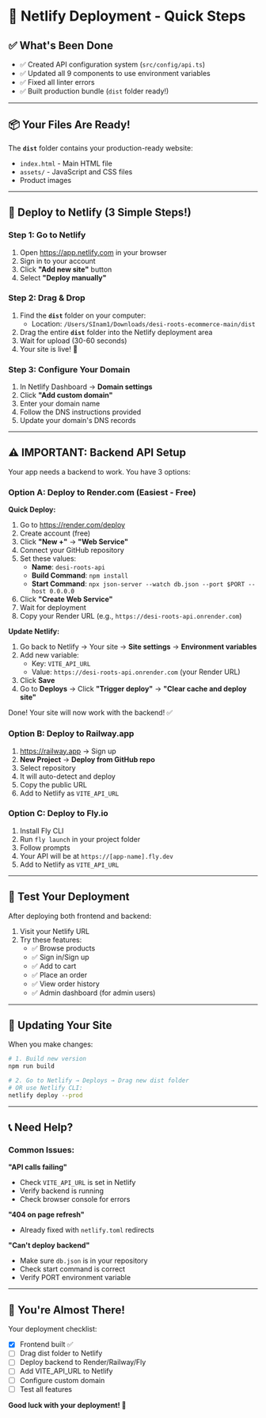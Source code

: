 # 🚀 Netlify Deployment - Quick Steps

## ✅ What's Been Done

- ✅ Created API configuration system (`src/config/api.ts`)
- ✅ Updated all 9 components to use environment variables
- ✅ Fixed all linter errors
- ✅ Built production bundle (`dist` folder ready!)

---

## 📦 Your Files Are Ready!

The **`dist`** folder contains your production-ready website:
- `index.html` - Main HTML file
- `assets/` - JavaScript and CSS files
- Product images

---

## 🎯 Deploy to Netlify (3 Simple Steps!)

### Step 1: Go to Netlify
1. Open https://app.netlify.com in your browser
2. Sign in to your account
3. Click **"Add new site"** button
4. Select **"Deploy manually"**

### Step 2: Drag & Drop
1. Find the **`dist`** folder on your computer:
   - Location: `/Users/SInam1/Downloads/desi-roots-ecommerce-main/dist`
2. Drag the entire **`dist`** folder into the Netlify deployment area
3. Wait for upload (30-60 seconds)
4. Your site is live! 🎉

### Step 3: Configure Your Domain
1. In Netlify Dashboard → **Domain settings**
2. Click **"Add custom domain"**
3. Enter your domain name
4. Follow the DNS instructions provided
5. Update your domain's DNS records

---

## ⚠️ IMPORTANT: Backend API Setup

Your app needs a backend to work. You have 3 options:

### Option A: Deploy to Render.com (Easiest - Free)

**Quick Deploy:**

1. Go to https://render.com/deploy
2. Create account (free)
3. Click **"New +"** → **"Web Service"**
4. Connect your GitHub repository
5. Set these values:
   - **Name**: `desi-roots-api`
   - **Build Command**: `npm install`
   - **Start Command**: `npx json-server --watch db.json --port $PORT --host 0.0.0.0`
6. Click **"Create Web Service"**
7. Wait for deployment
8. Copy your Render URL (e.g., `https://desi-roots-api.onrender.com`)

**Update Netlify:**
1. Go back to Netlify → Your site → **Site settings** → **Environment variables**
2. Add new variable:
   - Key: `VITE_API_URL`
   - Value: `https://desi-roots-api.onrender.com` (your Render URL)
3. Click **Save**
4. Go to **Deploys** → Click **"Trigger deploy"** → **"Clear cache and deploy site"**

Done! Your site will now work with the backend! ✅

### Option B: Deploy to Railway.app

1. https://railway.app → Sign up
2. **New Project** → **Deploy from GitHub repo**
3. Select repository
4. It will auto-detect and deploy
5. Copy the public URL
6. Add to Netlify as `VITE_API_URL`

### Option C: Deploy to Fly.io

1. Install Fly CLI
2. Run `fly launch` in your project folder
3. Follow prompts
4. Your API will be at `https://[app-name].fly.dev`
5. Add to Netlify as `VITE_API_URL`

---

## 🧪 Test Your Deployment

After deploying both frontend and backend:

1. Visit your Netlify URL
2. Try these features:
   - ✅ Browse products
   - ✅ Sign in/Sign up
   - ✅ Add to cart
   - ✅ Place an order
   - ✅ View order history
   - ✅ Admin dashboard (for admin users)

---

## 🔄 Updating Your Site

When you make changes:

```bash
# 1. Build new version
npm run build

# 2. Go to Netlify → Deploys → Drag new dist folder
# OR use Netlify CLI:
netlify deploy --prod
```

---

## 📞 Need Help?

### Common Issues:

**"API calls failing"**
- Check `VITE_API_URL` is set in Netlify
- Verify backend is running
- Check browser console for errors

**"404 on page refresh"**
- Already fixed with `netlify.toml` redirects

**"Can't deploy backend"**
- Make sure `db.json` is in your repository
- Check start command is correct
- Verify PORT environment variable

---

## 🎉 You're Almost There!

Your deployment checklist:

- [x] Frontend built ✅
- [ ] Drag dist folder to Netlify
- [ ] Deploy backend to Render/Railway/Fly
- [ ] Add VITE_API_URL to Netlify
- [ ] Configure custom domain
- [ ] Test all features

**Good luck with your deployment! 🚀**

